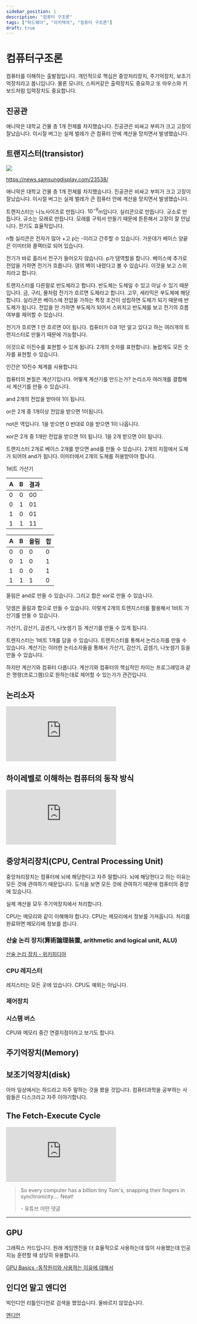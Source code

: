 ```yaml
---
sidebar_position: 1
description: "컴퓨터 구조론"
tags: ["하드웨어", "아키텍쳐", "컴퓨터 구조론"]
draft: true
---
```


# 컴퓨터구조론

컴퓨터를 이해하는 출발점입니다. 개인적으로 핵심은 중앙처리장치, 주기억장치, 보조기억장치라고 봅니입니다. 물론 모니터, 스피커같은 출력장치도 중요하고 또 마우스와 키보드처럼 입력장치도 중요합니다.

<!-- TODO: 컴퓨터 전체 아키텍쳐 사진 추가 -->
<!-- TODO: 시스템(입력, 처리, 출력, 피드백, 관리) 사진 추가 -->

## 진공관

애니악은 대학교 건물 층 1개 전체를 차지했습니다. 진공관은 비싸고 부피가 크고 고장이 잘났습니다. 이시절 버그는 실제 벌레가 큰 컴퓨터 안에 계산을 망치면서 발생했습니다.

<!-- TODO: 진공관 사진 추가 -->
<!-- TODO: 애니악 등 과거 초기 컴퓨터 사진 추가 -->

## 트랜지스터(transistor)

![](https://user-images.githubusercontent.com/84452145/284950063-61055416-3055-484f-af83-002decad7819.png)

https://news.samsungdisplay.com/23538/

애니악은 대학교 건물 층 1개 전체를 차지했습니다. 진공관은 비싸고 부피가 크고 고장이 잘났습니다. 이시절 버그는 실제 벌레가 큰 컴퓨터 안에 계산을 망치면서 발생했습니다.

트랜지스터는 나노사이즈로 만듭니다. $10^{-9}$m입니다. 실리콘으로 만듭니다. 규소로 만듭니다. 규소는 모래로 만듭니다. 모래를 구워서 만들기 때문에 튼튼해서 고장이 잘 안납니다. 전기도 효율적입니다.

n형 실리콘은 전자가 많아 +고 p는 -이리고 간주할 수 있습니다. 가운데가 베이스 양끝은 이미터와 콜랙터로 되어 있습니다.

전기가 바로 흘러서 전구가 들어오지 않습니다. p가 댐역할을 합니다. 베이스에 추가로 전압을 가하면 전기가 흐릅니다. 댐의 벽이 내렸다고 볼 수 있습니다. 이것을 보고 스위치라고 합니다.

트랜지스터를 다른말로 반도체라고 합니다. 반도체는 도체일 수 있고 아닐 수 있기 때문입니다. 금, 구리, 물처럼 전기가 흐르면 도체라고 합니다. 고무, 세라믹은 부도체에 해당합니다. 실리콘은 베이스에 전압을 가하는 특정 조건이 성립하면 도체가 되기 때문에 반도체가 됩니다. 전압을 안 가하면 부도체가 되어서 스위치고 반도체를 보고 전기의 흐름 여부를 제어할 수 있습니다.

전기가 흐르면 1 안 흐르면 0이 됩니다. 컴퓨터가 0과 1만 알고 있다고 하는 여러개의 트랜지스터로 만들기 때문에 가능합니다.

이것으로 이진수를 표현할 수 있게 됩니다. 2개의 숫자를 표현합니다. 놀랍게도 모든 숫자를 표현할 수 있습니다.

인간은 10진수 체계를 사용합니다.

컴퓨터의 본질은 계산기입니다. 어떻계 계산기를 만드는가? 논리소자 여러개를 결합해서 계산기를 만들 수 있습니다.

and 2개의 전압을 받아야 1이 됩니다.

or은 2개 중 1개이상 전압을 받으면 1이됩니다.

not은 역입니다. 1을 받으면 0 반대로 0을 받으면 1이 나옵니다.

xor은 2개 중 1개만 전압을 받으면 1이 됩니다. 1을 2개 받으면 0이 됩니다.

트랜지스터 2개로 베이스 2개를 받으면 and를 만들 수 있습니다. 2개의 지점에서 도체가 되어야 and가 됩니다. 이미터에서 2개의 도체를 허용받아야 합니다.

1비트 가산기

| A   | B   | 결과 |
| --- | --- | ---- |
| 0   | 0   | 00   |
| 0   | 1   | 01   |
| 1   | 0   | 01   |
| 1   | 1   | 11   |

| A   | B   | 올림 | 합  |
| --- | --- | ---- | --- |
| 0   | 0   | 0    | 0   |
| 0   | 1   | 0    | 1   |
| 1   | 0   | 0    | 1   |
| 1   | 1   | 1    | 0   |

올림은 and로 만들 수 있습니다. 그리고 합은 xor로 만들 수 있습니다.

덧셈은 올림과 합으로 만들 수 있습니다. 이렇게 2개의 트렌지스터를 활용해서 1비트 가산기를 만들 수 있습니다.

가산기, 감산기, 곱센기, 나눗셈기 등 계산기를 만들 수 있게 됩니다.

트렌지스터는 1비트 1개를 담을 수 있습니다. 트렌지스터를 통해서 논리소자를 만들 수 있습니다. 계산기는 이러한 논리소자들을 통해서 가산기, 감산기, 곱셈기, 나눗셈기 등을 만들 수 있습니다.

하지만 계산기와 컴퓨터 다릅니다. 계산기와 컴퓨터의 핵심적인 차이는 프로그래밍과 같은 명령(프로그램)으로 원하는데로 제어할 수 있는가가 관건입니다.

## 논리소자

<!-- https://www.youtube.com/watch?v=WGKHEIpXy5c -->

<iframe className="codepen" src="https://www.youtube.com/embed/gI-qXk7XojA" title="부울 연산과 논리 게이트 : 컴퓨터 과학 특강 3" frameBorder="0" allow="accelerometer; autoplay; clipboard-write; encrypted-media; gyroscope; picture-in-picture; web-share" allowFullScreen></iframe>

<!-- 안녕하세요! 저는 Carrie Anne이에요. 컴퓨터 과학 특강에 오신 것을 환영합니다! 우리는 오늘 추상화의 사다리로 올라가는 여행을 시작할거에요. 처음에 우리는 모든 스위치와 장비를 단순하게 볼 수 있지만, 점점 더 복잡해져 가는 시스템들을 조립할 수 있는 능력을 얻을 겁니다.

지난 강의에서, 우리는 컴퓨터가 어떻게 전자 기계 장치로 진화해 왔는지를 살펴봤어요. 기어의 톱니바퀴로 나타난 10진수로 표현했던 기계가 트랜지스터가 전류의 흐름으로 켜고 끌 수 있는 전자식 컴퓨터가 되기까지요. 그리고 다행히도, 2가지의 전기적 상태만으로도, 우리는 중요한 정보를 표현할 수 있어요.

우리는 이 표현을 이진(Binary)이라고 부릅니다. 문자상으로 "두 가지 상태"를 일컫는데, 자전거가 두개의 바퀴를 갖거나 두발짐승이 다리를 두개 가진것과 같죠. 당신은 2가지 상태로는 많은 일을 못 할것이라고 추측할 것이고, 그말이 맞아요! 그러나 이 2가지 상태는 정확히 "참"과 "거짓"으로 나타내는 데 필요하죠. 컴퓨터 안에서, On상태는 전류가 흐르고, true를 나타내는 상태에요. Off상태에서 전기는 흐르지 않고 false 상태를 나타내요. 우리는 true와 false를 이진수인 1과 0을 사용해서 나타낼 수 있어요.

이들은 단순히 같은 신호를 다르게 표현한 것이지만 이건 다음 강좌에서 좀 더 다뤄볼게요. 이제 전류를 흐르게 하거나 끊는 것 이상으로 트랜지스터를 사용할 수 있게 되어 다른 수준의 전류를 허용할 수 있게 됬어요. 어떤 초기의 전자 컴퓨터는 3개의 상태를 갖고 있는 3진법을 사용하거나 심지어 5가지 상태를가진 5진법을 사용할 수도 있었어요. 문제는, 중간 상태가 더 존재할수록, 그것들을 나누기가 더 어려워졌어요. 당신의 스마트폰 배터리가 거의 다 떨어져 갈 때 누군가가 가까이에서 전자레인지를 사용해 전기적인 잡음이 있다면 신호가 섞일 수 있어요. 트랜지스터가 1초에 수백만번의 상태를 바꾼다면 상황은 더 안좋죠!

그래서, 가능한 한 두개의 신호를 멀리 배치합니다. 단지 "on과 off"를 사용함으로써 이 문제를 최소한의 가장 명확한 신호로 사용할 수 있어요. 이진수를 사용하는 다른 이유 중 하나는 수학 분야에서 이미 존재했던

참과 거짓을 독점적으로 다루는 분야가 있었기 때문이에요. 그 수학 분야는 참과 거짓을 조작하는데 필요한 규칙과 연산방법을 모두 알아냈어요. 이것은 "부울 대수학"이라 불립니다!

부울 대수학은 1800년대 영국의 독학한 수학자인 George Boole이라는 사람의 이름을 따서 만들었어요. 그는 "아래에, 걸쳐서, 기준 밖의" 상태를 나타내는 논리적인 표현에 관심이 있었어요. 논란의 여지 없이 이것은 논리에 대한 철학자 아리스토텔레스의 접근에 기반을 두고 있었어요. 부울의 접근은 논리 방정식을 통해 공식적으로, 체계적으로 증명이 되었어요. 그가 1847년에 낸 "논리의 수학적 분석"이라는 첫번째 저서에서 소개한 책에서요.

보통 여러분에 고등학교 때 배우는 대수학에서 변수의 값은 숫자이며, 연산은 덧셈과 곱셈 같은 거에요. 부울 대수학에서 변수의 값은 참과 거짓이고 연산은 논리적입니다.

여기에는 NOT, AND, OR라는 핵심적인 연산이 있어요. 이 연산들은 매우 유용한 것으로 증명되었어요. 그래서 하나씩 개별적으로 살펴볼거에요. NOT은 참이든 거짓이든 그것 중 하나의 값을 취하고 그것을 부정해요. 참은 거짓으로, 거짓은 참으로 뒤집어요. 논리 표를 작성해 볼 수도 있죠. 원래 값을 입력에 넣고 연산을 적용한 결과를 출력으로 보여주죠.

여기서 좋은 부분은 트랜지스터에 있는 부울 논리를 배울 수 있죠. 지난 시간에 논의했듯이, 트랜지스터는 단순히 작은 전기 조절 스위치가 아니에요.트랜지스터는 제어선과 두개의 전극을 갖고 있어요. 제어선에 전기를 제공하면, 하나의 전극에 전류를 흐를 수 있게 하고 트랜지스터를 통해 다른 전극에도 전류가 흐를 수 있게 되요. 이것은 파이프 위의 수도꼭지와 비슷한데요, 수도를 열면 물이 흐르고, 수도를 닫으면 물은 멈추죠. 제어선을 입력으로 생각하고, 하부에 있는 전극을 출력으로 생각할 수 있어요. 하나의 트랜지스터로, 하나의 입력과 하나의 출력이 가능합니다. 입력을 켜면 전류가 흐를 수 있고, 출력 도 역시 켜집니다. 입력을 끄면 출력도 꺼지고 전류 또한 더이상 지나갈 수 없게 됩니다. 부울용어 에서는 입력이 참이면 출력도 참이죠. 입력이 거짓이면 출력도 거짓이 되요. 다시 이 과정을 논리표에 표시해보죠. 이건 사실 매우 흥미로운 회로는 아니에요. 왜냐하면 아무것도 안하기 때문이에요. 입력과 출력은 동일해요.

그러나, 우리는 회로를 NOT을 만들도록 조금 수정할 수 있어요. 트랜지스터의 끝부분에 출력 선을 가지는 대신에 출력선을 조금 앞으로 움직여 봅시다. 입력을 켜면, 트랜지스터는 전류를 통과시켜 접지 상태가 되요. 그리고 출력선은 전류를 받지 않고 꺼집니다.

물에 비유하자면 접지상태란 여러분의 집에 모든 물이 흘러 바닥으로 닿고 거대한 호스에서 물이 모두 빠져나와 샤워할 물이 남아있지 않은 것처럼 되요. 그래서 이 경우는, 입력은 켜지고, 출력은 꺼진 상태가 됩니다. 우리가 트랜지스터를 끄면, 전류는 접지상태가 되는 바닥으로 흐르지 못하게 되고 대신 전류는 출력선을 통해 흐릅니다. 그래서 입력은 꺼지고 출력은 켜지게 됩니다. 이것은 우리 NOT 논리 표와 같아요. 축하해요! 여러분은 컴퓨터의 NOT을 계산하는 회로를 배웠습니다. 우리는 이것을 NOT게이트라 부릅니다. 게이트는 전류의 흐름을 통제하기 때문에 이름붙여졌죠. AND 부울 연산은 두개의 입력이 필요하지만 여전히 한개의 출력을 합니다.

이 경우 출력은 모든 입력이 참일 경우만 참이에요. 진실 게임을 생각해 보세요. 여러분은 전혀 거짓말을 하지 않을때 완전이 정직할 수 있어요. 예를 들어, "내 이름은 Carrie Anne이고 나는 파란 드레스를 입고 있다"는 문장을 살펴보면 이 두가지 사실은 참이고, 전체 문장은 참이에요. 그런데 만약 내가 " 내 이름은 Carrie Anne이고 나는 바지를 입고 있다."라고 말하면 거짓일 거에요. 왜냐면 저는 바지를 입고 있지 않기 때문이에요. 정장바지도 아니고요. 당신이 영국인이라면요. (주로 영국에서 바지를 trousers라고 일컬음) Carrie Anne이라는 부분이 참이지만, 참과 거짓의 AND연산은 여전히 거짓이에요. 만약 문장을 거꾸로 말한다고 해도 그것은 분명히 거짓이고, 두개의 완전한 거짓된 문장을 말해도 역시 거짓이죠. 그리고 이것들을 다시 조합할 수 있습니다. 보이는 표에다 말이죠.

AND트를 만들기 위해서 우리는 두개의 트랜지스터를 함께 연결해서 두개의 입력과 하나의 출력을 만들어야 합니다. 만약 트랜지스터를 A를 켜면, 전류는 흐르지 않을거에요. 왜냐하면, 트랜지스터 B에 의해 흐름이 끊기기 때문이죠. 대안으로, 트랜지스터B가 켜지고, A가 꺼진다면 같은 방식으로 전류는 통과할 수 없어요. 트랜지스터 A와 B가 같이 켜져 있을때만 출력선에 전류가 흐를 수 있습니다.

마지막 부울 연산은 OR입니다.- 하나의 입력만 참이어도 출력이 참이 되는 연산이에요. 예를들어, 제 이름은 Margaret Hamilton 이거나 저는 파란 드레스를 입고 있어요. 이것은 옳은 진술이죠. 왜냐하면 제가 불행히 Margaret Hamilton이 아니더라,도 저는 파란 드레스를 입고 있고 전체적인 진술은 참이 됩니다. OR연산은 두가지 사실이 참일때도 역시 참입니다. OR연산이 모든 입력이 거짓일때만 거짓입니다. OR 게이트를 만드는 데에는 몇 개의 추가 배선이 필요합니다. 연속으로 두개의 트랜지스터를 놓는 대신(직렬) 그들을 -하나씩- 병렬로 놓고 두개의 트랜지스터 모두와 전류원을 연결합니다. 이 조그만 ͡ 기호는 연결되지 않고 전선 위로 지나가는 걸 의미하는 데 써요. 비록 서로 엇갈리며 교차하는것처럼 보이지만요. 만약 두개의 트랜지스터가 꺼져있다면, 전류는 출력으로 흐르지 않을거에요. 그럼 출력도 꺼지고요. 이제 우리가 트랜지스터 A만 켜면, 전류는 출력으로 흐를 수 있어요. 트랜지스터 A가 꺼지고 B가 켜져있어도 마찬가지에요. 기본적으로 트랜지스터 A 또는 B가 켜져있으면 출력 또한 켜집니다. 또한 두개의 트랜지스터가 켜져 있어도 출력은 여전히 켜지죠.

좋아요. 우리는 지금 NOT, AND 그리고 OR 게이트를 배웠고 트랜지스터의 구성을 뒤로 하고 추상화의 단계로 올라갈 수 있습니다. 기술자들이 게이트들을 기준으로 칭하는 기호가 있는데 NOT은 삼각형과 점, AND는 "D", OR은 우주선이라고 해요. 이것들은 공식적인 이름은 아니지만 그들이 어떻게 생겼는지에 대한 제 생각이에요. 그들을 대표하는 것에 대해 생각하는 것(비유하는 것)은 더 큰 구성요소에 대한 생각을 길러줘요. 전체적인 복잡성을 비교적 똑같이 유지하면서 트랜지스터와 선들은 여전히 혼란스럽게 있으면서요.

예를들어, 계산에서 또다른 유용한 부울 연산을 Exclusive OR를 줄 XOR 이라고 합니다. XOR은 보통 OR연산과 같지만 하나의 차이점이 있어요. 모든 입력이 참이면, XOR의 출력은 거짓이에요.

XOR연산이 참인 경우는 하나의 입력이 참이고 하나는 거짓인 경우입니다. 마치 여러분이 저녁을 먹으러 갔는데 샐러드나 수프가 저녁에 함께 나오는 것과 같아요. 슬프게도 둘 다 가질 수는 없죠! 이걸 트랜지스터에서 적용하는 것은 약간 헷갈리지만 어떻게 XOR이 만들어지는지 한번 봅시다. 앞서 배운 세 개의 기초 부울 게이트를 가지고 살펴볼거에요. 앞서 배운 두개의 입력 A와 B, 하나의 출력을 떠올려 봅시다.

논리 표가 OR과 거의 동일하기 때문에 OR게이트에서 시작할게요. 하나의 문제만 있어요 - A와 B가 참일 때 논리 결과가 OR과 다르죠. 우리는 출력이 "거짓"이 되는 과정을 알아야 해요. 이걸 하려면 몇개의 추가적인 게이트가 필요해요. 우리가 만약 AND게이트를 추가하면, 입력이 둘다 참일때 출력은 참이 될거에요. 이건 우리가 원하는게 아니에요. 근데 만약 NOT게이트를 바로 뒤에 추가하면 참을 거짓으로 뒤집죠. 좋아요. 이제 우리가 최종으로 AND게이트를 추가하고 그 출력값과 원래 OR게이트의 출력을 함께보내면 AND게이트로 보내면 참과 거짓을 입력받아서, 두개가 모두 참이 아니기 때문에 출력값은 거짓이 되요. 이것은 논리표에 나온 첫번째 연산을 나타냅니다. 남은 입력들의 조합을 마저 하려면 이 부울 논리 회로를 통해 추가적으로 Exclusive OR 연산을 해볼 수 있어요. 그리고 XOR연산은 매우 유용한 연산으로 밝혀졌고, 이것은 다른 강의에서 더 얘기할거에요. 사실 매우 유용해서 기술자들이 OR게이트가 미소짓는 모양으로 그것만의 상징을 만들기도 했죠. 그러나 가장 중요한것은, 이제 우리는 XOR을 도구상자에 은유할거고 각각의 논리 회로 구성이나 그것을 이루는 트랜지스터에 대해 걱정할 필요 없어요. 전자들이 반도체로 흐르는 방식에 대해서도 걱정 말아요. 다른 추상화의 단계로 이동합시다.

컴퓨터 기술자가 프로세서를 설계할 때 대부분 트랜지스터의 수준으로 일하지 않습니다. 대신 그것보다 매우 큰 블록들로 논리 회로와 같은, 논리회로들로 만들어진 더 큰 구성요소들로 작업을 해요. 이 얘기는 나중에 다른 강의에서 좀더 논의해보죠. 그리고 만약 당신이 전문적인 컴퓨터 프로그래머라고 해도, 어떻게 당신이 프로그래밍한 논리가 물리적 세계에서 구현되는 방식에 대해서 생각하는 경우는 드물어요. 이 아주, 매우 작은 부품들로 말이죠. 우리는 원시적인 전기 신호에 대한 생각에서부터 데이터의 첫 번째 표현까지 배웠어요. 그 표현은 참과 거짓이죠. 그리고 연산을 조금 맛보았어요. 이 강의에서 배운 논리 회로만으로 우리는 복잡한 논리문을 평가하는 시스템을 만들 수 있어요. 만약 "이름이 John Green이고 오후 다섯시 또는 주말이고 피자 헛 근처에 있는 경우" 라는 조합들로 John은 피자를 원할 것이다.는 참일 것이에요. 그리고 그걸로, 저는 배고파 죽겠네요.ㅎㅎ 우린 다음주에 만나요~
 -->

## 하이레벨로 이해하는 컴퓨터의 동작 방식

<iframe className="codepen" src="https://www.youtube.com/embed/p3q5zWCw8J4" title="How computer memory works - Kanawat Senanan" frameBorder="0" allow="accelerometer; autoplay; clipboard-write; encrypted-media; gyroscope; picture-in-picture; web-share" allowFullScreen></iframe>

## 중앙처리장치(CPU, Central Processing Unit)

중앙처리장치는 컴퓨터에 뇌에 해당한다고 자주 말합니다. 뇌에 해당한다고 하는 이유는 모든 것에 관여하기 때문입니다. 도식을 보면 모든 것에 관여하기 때문에 컴퓨터의 중앙에 있습니다.

실제 계산을 모두 주기억장치에서 처리합니다.

CPU는 메모리와 같이 이해해야 합니다. CPU는 메모리에서 정보를 가져옵니다. 처리를 완료하면 메모리에 정보를 씁니다.

### 산술 논리 장치(算術論理裝置, arithmetic and logical unit, ALU)

[산술 논리 장치 - 위키피디아](https://ko.wikipedia.org/wiki/%EC%82%B0%EC%88%A0_%EB%85%BC%EB%A6%AC_%EC%9E%A5%EC%B9%98)

### CPU 레지스터

레지스터는 모든 곳에 있습니다. CPU도 예외는 아닙니다.

### 제어장치

### 시스템 버스

CPU와 메모리 중간 연결지점이라고 보기도 합니다.

## 주기억장치(Memory)

## 보조기억장치(disk)

아마 일상에서는 하드라고 자주 말하는 것을 봤을 것입니다. 컴퓨터과학을 공부하는 사람들은 디스크라고 자주 이야기합니다.

## The Fetch-Execute Cycle

<iframe className="codepen" src="https://www.youtube.com/embed/Z5JC9Ve1sfI" title="The Fetch-Execute Cycle: What's Your Computer Actually Doing?" frameBorder="0" allow="accelerometer; autoplay; clipboard-write; encrypted-media; gyroscope; picture-in-picture; web-share" allowFullScreen></iframe>

> So every computer has a billion tiny Tom's, snapping their fingers in synchronicity.... Neat!
>
> \- 유튜브 어떤 댓글

<!-- https://www.youtube.com/watch?v=FZGugFqdr60 -->

<!-- TODO: 어쎔블리 코드블럭으로 표현하기 -->
<!-- TODO: 동작 과정 도식화 & 시각화하기 -->

---

## GPU

그래픽스 카드입니다. 원래 게임엔진을 더 효율적으로 사용하는데 많이 사용했는데 인공지능 훈련할 때 상당히 유용합니다.

[GPU Basics -동작원리와 사용하는 이유에 대해서](https://gruuuuu.github.io/ai/gpu-basics/)

## 인디언 말고 엔디언

빅인디언 리틀인디언로 검색을 했었습니다. 올바르지 않았습니다.

[엔디언](https://ko.wikipedia.org/wiki/%EC%97%94%EB%94%94%EC%96%B8)

<!--

컴퓨터 시스템 딥 다이브: C 언어부터 어셈블리, 아키텍처, OS까지 한 꺼풀씩 벗겨보는 컴퓨터 시스템

https://product.kyobobook.co.kr/detail/S000211776141

시스템 소프트웨어 개발자를 위한 Arm - basic course

https://www.inflearn.com/roadmaps/763
-->
